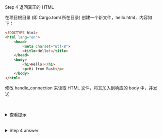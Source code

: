 
Step 4 返回真正的 HTML

在项目根目录 (即 Cargo.toml 所在目录) 创建一个新文件，hello.html，内容如下：

```html
<!DOCTYPE html>
<html lang="en">
    <head>
        <meta charset="utf-8">
        <title>Hello!</title>
    </head>
    <body>
        <h1>Hello!</h1>
        <p>Hi from Rust</p>
    </body>
</html>
```

修改 handle_connection 来读取 HTML 文件，将其加入到响应的 body 中，并发送


<br>
<br>
<details>
    <summary>查看提示</summary>

修改 handle_connection() 函数，读取 HTML 文件，将其加入到响应的 body 中，并发送。  

浏览页面 [http://127.0.0.1:7878/](http://127.0.0.1:7878/) ，这时前台会看到一个基本的 Hello 页面。

</details>


<br>
<br>
<details>
    <summary>Step 4 answer</summary>

```rust, no_run
use std::fs;
// --snip--

fn handle_connection(mut stream: TcpStream) {
    let mut buffer = [0; 1024];
    stream.read(&mut buffer).unwrap();

    let contents = fs::read_to_string("hello.html").unwrap();

    let response = format!(
        "HTTP/1.1 200 OK\r\nContent-Lenth: {}\r\n\r\n{}",
        contents.len(),
        contents
    );

    stream.write(response.as_bytes()).unwrap();
    stream.flush().unwrap();
}
```
</details>
